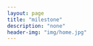 ```yaml
---
layout: page
title: "milestone"
description: "none"
header-img: "img/home.jpg"
---
```







